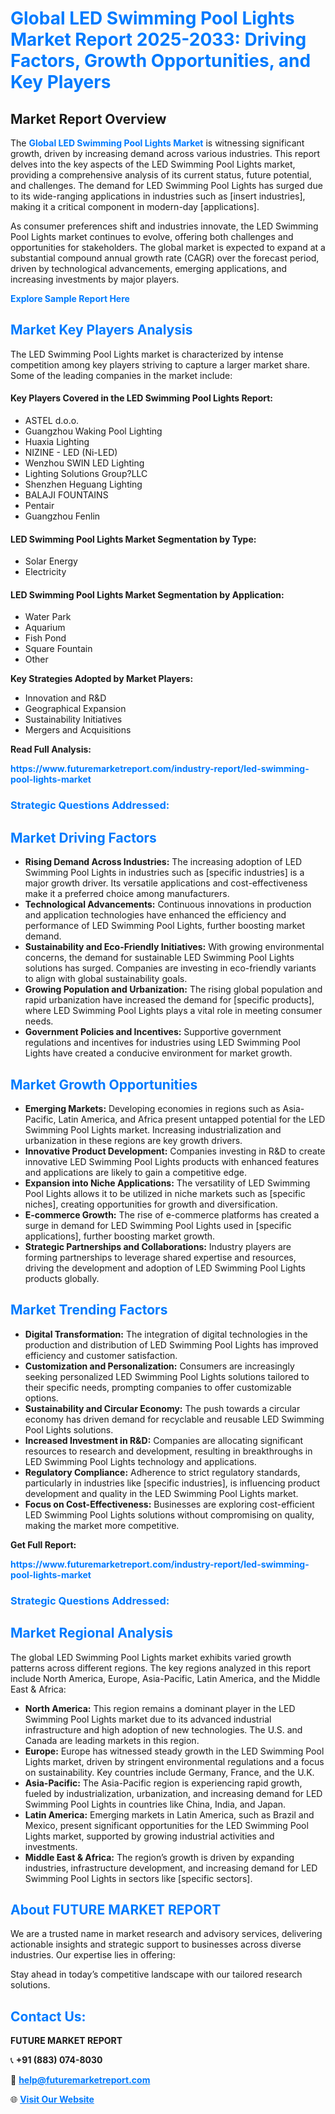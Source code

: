<h1 style="color: #007BFF;">Global LED Swimming Pool Lights Market Report 2025-2033: Driving Factors, Growth Opportunities, and Key Players</h1>

<section id="overview">
<h2>Market Report Overview</h2>
<p>The <a href="https://www.futuremarketreport.com/industry-report/led-swimming-pool-lights-market" style="color: #007BFF; text-decoration: none;"><strong>Global LED Swimming Pool Lights Market</strong></a> is witnessing significant growth, driven by increasing demand across various industries. This report delves into the key aspects of the LED Swimming Pool Lights market, providing a comprehensive analysis of its current status, future potential, and challenges. The demand for LED Swimming Pool Lights has surged due to its wide-ranging applications in industries such as [insert industries], making it a critical component in modern-day [applications].</p>
<p>As consumer preferences shift and industries innovate, the LED Swimming Pool Lights market continues to evolve, offering both challenges and opportunities for stakeholders. The global market is expected to expand at a substantial compound annual growth rate (CAGR) over the forecast period, driven by technological advancements, emerging applications, and increasing investments by major players.</p>
</section>

<section id="overview">
<p><a href="https://www.futuremarketreport.com/request-sample/reportId=115667" style="color: #007BFF; text-decoration: none;"><strong>Explore Sample Report Here</strong></a></p>
</section>

<section id="key-players">
<h2 style="color: #007BFF;">Market Key Players Analysis</h2>
<p>The LED Swimming Pool Lights market is characterized by intense competition among key players striving to capture a larger market share. Some of the leading companies in the market include:</p>
<h4>Key Players Covered in the LED Swimming Pool Lights Report:</h4>
<ul><li>ASTEL d.o.o.</li><li>Guangzhou Waking Pool Lighting</li><li>Huaxia Lighting</li><li>NIZINE - LED (Ni-LED)</li><li>Wenzhou SWIN LED Lighting</li><li>Lighting Solutions Group?LLC</li><li>Shenzhen Heguang Lighting</li><li>BALAJI FOUNTAINS</li><li>Pentair</li><li>Guangzhou Fenlin</li></ul>
<h4>LED Swimming Pool Lights Market Segmentation by Type:</h4>
<ul><li>Solar Energy</li><li>Electricity</li></ul>

<h4>LED Swimming Pool Lights Market Segmentation by Application:</h4>
<ul><li>Water Park</li><li>Aquarium</li><li>Fish Pond</li><li>Square Fountain</li><li>Other</li></ul>
<p><strong>Key Strategies Adopted by Market Players:</strong></p>
<ul>
<li>Innovation and R&D</li>
<li>Geographical Expansion</li>
<li>Sustainability Initiatives</li>
<li>Mergers and Acquisitions</li>
</ul>
</section>

<section>
<p><strong>Read Full Analysis: </strong></p><a href="https://www.futuremarketreport.com/industry-report/led-swimming-pool-lights-market" style="color: #007BFF; text-decoration: none;"><strong>https://www.futuremarketreport.com/industry-report/led-swimming-pool-lights-market</strong></a>
<h3 style="color: #007BFF;">Strategic Questions Addressed:</h3>
</section>

<section id="driving-factors">
<h2 style="color: #007BFF;">Market Driving Factors</h2>
<ul>
<li><strong>Rising Demand Across Industries:</strong> The increasing adoption of LED Swimming Pool Lights in industries such as [specific industries] is a major growth driver. Its versatile applications and cost-effectiveness make it a preferred choice among manufacturers.</li>
<li><strong>Technological Advancements:</strong> Continuous innovations in production and application technologies have enhanced the efficiency and performance of LED Swimming Pool Lights, further boosting market demand.</li>
<li><strong>Sustainability and Eco-Friendly Initiatives:</strong> With growing environmental concerns, the demand for sustainable LED Swimming Pool Lights solutions has surged. Companies are investing in eco-friendly variants to align with global sustainability goals.</li>
<li><strong>Growing Population and Urbanization:</strong> The rising global population and rapid urbanization have increased the demand for [specific products], where LED Swimming Pool Lights plays a vital role in meeting consumer needs.</li>
<li><strong>Government Policies and Incentives:</strong> Supportive government regulations and incentives for industries using LED Swimming Pool Lights have created a conducive environment for market growth.</li>
</ul>
</section>

<section id="growth-opportunities">
<h2 style="color: #007BFF;">Market Growth Opportunities</h2>
<ul>
<li><strong>Emerging Markets:</strong> Developing economies in regions such as Asia-Pacific, Latin America, and Africa present untapped potential for the LED Swimming Pool Lights market. Increasing industrialization and urbanization in these regions are key growth drivers.</li>
<li><strong>Innovative Product Development:</strong> Companies investing in R&D to create innovative LED Swimming Pool Lights products with enhanced features and applications are likely to gain a competitive edge.</li>
<li><strong>Expansion into Niche Applications:</strong> The versatility of LED Swimming Pool Lights allows it to be utilized in niche markets such as [specific niches], creating opportunities for growth and diversification.</li>
<li><strong>E-commerce Growth:</strong> The rise of e-commerce platforms has created a surge in demand for LED Swimming Pool Lights used in [specific applications], further boosting market growth.</li>
<li><strong>Strategic Partnerships and Collaborations:</strong> Industry players are forming partnerships to leverage shared expertise and resources, driving the development and adoption of LED Swimming Pool Lights products globally.</li>
</ul>
</section>

<section id="trending-factors">
<h2 style="color: #007BFF;">Market Trending Factors</h2>
<ul>
<li><strong>Digital Transformation:</strong> The integration of digital technologies in the production and distribution of LED Swimming Pool Lights has improved efficiency and customer satisfaction.</li>
<li><strong>Customization and Personalization:</strong> Consumers are increasingly seeking personalized LED Swimming Pool Lights solutions tailored to their specific needs, prompting companies to offer customizable options.</li>
<li><strong>Sustainability and Circular Economy:</strong> The push towards a circular economy has driven demand for recyclable and reusable LED Swimming Pool Lights solutions.</li>
<li><strong>Increased Investment in R&D:</strong> Companies are allocating significant resources to research and development, resulting in breakthroughs in LED Swimming Pool Lights technology and applications.</li>
<li><strong>Regulatory Compliance:</strong> Adherence to strict regulatory standards, particularly in industries like [specific industries], is influencing product development and quality in the LED Swimming Pool Lights market.</li>
<li><strong>Focus on Cost-Effectiveness:</strong> Businesses are exploring cost-efficient LED Swimming Pool Lights solutions without compromising on quality, making the market more competitive.</li>
</ul>
</section>

<section>
<p><strong>Get Full Report: </strong></p><a href="https://www.futuremarketreport.com/industry-report/led-swimming-pool-lights-market" style="color: #007BFF; text-decoration: none;"><strong>https://www.futuremarketreport.com/industry-report/led-swimming-pool-lights-market</strong></a>
<h3 style="color: #007BFF;">Strategic Questions Addressed:</h3>
</section>


<section id="regional-analysis">
<h2 style="color: #007BFF;">Market Regional Analysis</h2>
<p>The global LED Swimming Pool Lights market exhibits varied growth patterns across different regions. The key regions analyzed in this report include North America, Europe, Asia-Pacific, Latin America, and the Middle East & Africa:</p>
<ul>
<li><strong>North America:</strong> This region remains a dominant player in the LED Swimming Pool Lights market due to its advanced industrial infrastructure and high adoption of new technologies. The U.S. and Canada are leading markets in this region.</li>
<li><strong>Europe:</strong> Europe has witnessed steady growth in the LED Swimming Pool Lights market, driven by stringent environmental regulations and a focus on sustainability. Key countries include Germany, France, and the U.K.</li>
<li><strong>Asia-Pacific:</strong> The Asia-Pacific region is experiencing rapid growth, fueled by industrialization, urbanization, and increasing demand for LED Swimming Pool Lights in countries like China, India, and Japan.</li>
<li><strong>Latin America:</strong> Emerging markets in Latin America, such as Brazil and Mexico, present significant opportunities for the LED Swimming Pool Lights market, supported by growing industrial activities and investments.</li>
<li><strong>Middle East & Africa:</strong> The region’s growth is driven by expanding industries, infrastructure development, and increasing demand for LED Swimming Pool Lights in sectors like [specific sectors].</li>
</ul>
</section>

<footer>
<h2 style="color: #007BFF;">About FUTURE MARKET REPORT</h2>
<p>We are a trusted name in market research and advisory services, delivering actionable insights and strategic support to businesses across diverse industries. Our expertise lies in offering:</p>

<p>Stay ahead in today’s competitive landscape with our tailored research solutions.</p>

<h2 style="color: #007BFF;">Contact Us:</h2>
<p><strong>FUTURE MARKET REPORT</strong></p>
<p>📞 <strong>+91 (883) 074-8030</strong></p>
<p>📧 <strong><a href="mailto:help@futuremarketreport.com" style="color: #007BFF;">help@futuremarketreport.com</a></strong></p>
<p>🌐 <strong><a href="https://www.futuremarketreport.com/" style="color: #007BFF;">Visit Our Website</a></strong></p>
</footer>